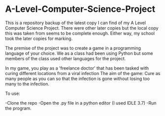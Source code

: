 # A-Level-Computer-Science-Project

This is a repository backup of the latest copy I can find of my A Level Computer Science Project.
There were other later copies but the local copy this was taken from seems to be complete enough.
Either way, my school took the later copies for marking.

The premise of the project was to create a game in a programming language of your choice.
We as a class had been using Python but some members of the class used other languages for the project.

In my game, you play as a 'freelance doctor' that has been tasked with curing different locations from a viral infection
The aim of the game: Cure as many people as you can so that the infection is gone without losing too many to the infection.

To use:

-Clone the repo
-Open the .py file in a python editor (I used IDLE 3.7)
-Run the program.

